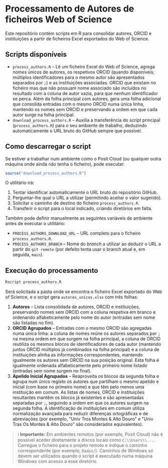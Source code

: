 # Processamento de Autores de ficheiros Web of Science

Este repositório contém scripts em R para consolidar autores, ORCID e instituições
a partir de ficheiros Excel exportados do Web of Science.

## Scripts disponíveis

- `process_authors.R` – Lê um ficheiro Excel do Web of Science, agrega nomes
  únicos de autores, os respetivos ORCID (quando disponíveis; múltiplos
  identificadores para o mesmo autor são apresentados separados por `;`) e as
  instituições associadas. ORCID que existam no ficheiro mas que não possuam
  nome associado são incluídos no resultado com a coluna de autor vazia, para
  que nenhum identificador se perca. Além da folha principal com autores,
  gera uma folha adicional que consolida entradas com o mesmo ORCID numa única
  linha, mantendo os nomes sem ORCID e preservando a ordem em que cada autor
  surge na folha principal.
- `download_process_authors.R` – Auxilia a transferência do script principal
  (`process_authors.R`) para o seu ambiente de trabalho, deduzindo
  automaticamente o URL bruto do GitHub sempre que possível.

## Como descarregar o script

Se estiver a trabalhar num ambiente como o Posit Cloud (ou qualquer outra
máquina onde ainda não tenha o ficheiro), pode executar:

```r
source("download_process_authors.R")
```

O utilitário irá:

1. Tentar identificar automaticamente o URL bruto do repositório GitHub.
2. Perguntar-lhe qual o URL a utilizar (permitindo aceitar o valor sugerido).
3. Solicitar o caminho de destino do ficheiro `process_authors.R`.
4. Transferir o script para o local indicado, criando diretórios em falta.

Também pode definir manualmente as seguintes variáveis de ambiente antes de
executar o utilitário:

- `PROCESS_AUTHORS_DOWNLOAD_URL` – URL completo para o ficheiro `process_authors.R`.
- `PROCESS_AUTHORS_BRANCH` – Nome do *branch* a utilizar ao deduzir o URL a
  partir do `git remote` (por defeito tenta usar o branch atual e, em seguida,
  `main`).

## Execução do processamento

```bash
Rscript process_authors.R
```

Será solicitada a pasta onde se encontra o ficheiro Excel exportado do Web of
Science, e o script gera `autores_unicos.xlsx` com três folhas:

1. **Autores** – Lista consolidada de autores, ORCID e instituições, preservando
   nomes sem ORCID com a coluna respetiva em branco e ordenando
   alfabeticamente pelo nome do autor (entradas sem nome são listadas no fim).
2. **ORCID Agrupados** – Entradas com o mesmo ORCID são agregadas numa única
   linha: a coluna de nomes reúne os autores separados por `;` na mesma ordem
   em que surgem na folha principal, a coluna de ORCID reutiliza os mesmos
   blocos de identificadores de cada autor (mantendo juntos ORCID múltiplos
   já combinados na folha principal) e a coluna de instituições alinha as
   informações correspondentes, mantendo igualmente os autores sem ORCID na sua
   posição original. Esta folha é igualmente ordenada alfabeticamente pelo
   primeiro nome listado (entradas sem nome surgem no final).
3. **Apelido Inicial Agrupados** – Reaproveita os blocos da segunda folha e
   agrupa num único registo os autores que partilham o mesmo apelido e inicial
   (com base no primeiro nome) e que têm pelo menos uma instituição em comum.
   As listas de nomes, ORCID e instituições resultantes mantêm os blocos já
   existentes e são apresentadas separadas por `;`, seguindo a ordem em que os
   autores surgem na segunda folha. A identificação de instituições em comum
   utiliza normalização avançada para reduzir diferenças ortográficas e de
   abreviações (por exemplo, "Univ Tros Montes & Alto Douro" e "Univ Tras Os
   Montes & Alto Douro" são considerados equivalentes).

> ℹ️ **Importante:** Em ambientes remotos (por exemplo, Posit Cloud) não é
> possível aceder diretamente a discos locais como `C:\\Users\\...`. Carregue o
> ficheiro para o projeto remoto e indique o caminho correspondente (por
> exemplo, `Dados/`). Caminhos de Windows só devem ser utilizados quando o
> script é executado numa máquina Windows com acesso a esse diretório.
